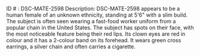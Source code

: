 ID # : DSC-MATE-2598
Description: DSC-MATE-2598 appears to be a human female of an unknown ethnicity, standing at 5'6" with a slim build. The subject is often seen wearing a fast-food worker uniform from a popular chain in the United States. The subject has spots on their face, with the most noticeable feature being their red lips. Its clown eyes are red in colour and it has a 2-colour band on its forehead. It wears green cross earrings, a silver chain and often carries a cigarette. 